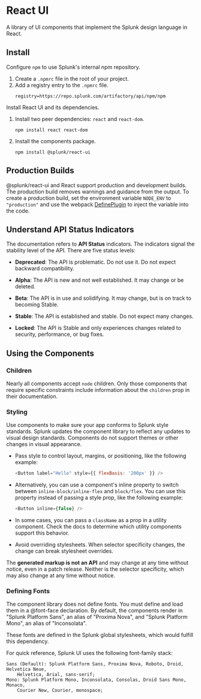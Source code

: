 # React UI
A library of UI components that implement the Splunk design language in React.

## Install

Configure `npm` to use Splunk's internal npm repository.

1. Create a
   `.npmrc` file in the root of your project.
1. Add a registry entry to the `.npmrc` file.
    ```
    registry=https://repo.splunk.com/artifactory/api/npm/npm
    ```

Install React UI and its dependencies.

1. Install two peer dependencies: `react` and `react-dom`.
    ```
    npm install react react-dom
    ```
1. Install the components package.
    ```
    npm install @splunk/react-ui
    ```

## Production Builds

@splunk/react-ui and React support production and development builds. The production build removes warnings and guidance from the output. To create a production build, set the environment variable `NODE_ENV` to `"production"` and use the webpack [DefinePlugin](https://webpack.github.io/docs/list-of-plugins.html#defineplugin) to inject the variable into the code.

## Understand API Status Indicators
The documentation refers to **API Status** indicators. The indicators
signal the stability level of the API. There are five status levels:

* **Deprecated**: The API is problematic. Do not use it. Do not expect backward
  compatibility.

* **Alpha**: The API is new and not well established. It may change or be
  deleted.

* **Beta**: The API is in use and solidifying. It may change, but is on
  track to becoming Stable.

* **Stable**: The API is established and stable. Do not expect many changes.

* **Locked**: The API is Stable and only experiences changes related to
  security, performance, or bug fixes.


## Using the Components

### Children
Nearly all components accept `node` children. Only those components that
require specific constraints include information about the `children` prop in
their documentation.


### Styling
Use components to make sure your app conforms to Splunk style
standards. Splunk updates the component library to reflect any
updates to visual design standards. Components do not support themes or other changes in visual
appearance.

* Pass style to control layout, margins, or positioning, like the
  following example:
  ```js
  <Button label="Hello" style={{ flexBasis: '200px' }} />
  ```

* Alternatively, you can use a component's inline property to switch between
  `inline-block/inline-flex` and `block/flex`. You can use this property instead
  of passing a style prop, like the following example:
  ```js
  <Button inline={false} />
  ```

* In some cases, you can pass a `className` as a prop in a utility component.
  Check the  docs to determine which utility components support this
  behavior.

* Avoid overriding stylesheets. When selector specificity changes, the change
  can break stylesheet overrides.

The **generated markup is not an API** and may change at any time without notice, even in a patch
release. Neither is the selector specificity, which may also change at any time without notice.


### Defining Fonts
The component library does not define fonts. You must define and load them in a @font-face
declaration. By default, the components render in "Splunk Platform Sans", an alias of "Proxima Nova", and "Splunk Platform Mono", an alias of "Inconsolata".

These fonts are defined in the Splunk global stylesheets, which would fulfill this dependency.

For quick reference, Splunk UI uses the following font-family stack:

    Sans (Default): Splunk Platform Sans, Proxima Nova, Roboto, Droid, Helvetica Neue,
        Helvetica, Arial, sans-serif;
    Mono: Splunk Platform Mono, Inconsolata, Consolas, Droid Sans Mono, Monaco,
        Courier New, Courier, monospace;
